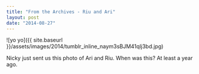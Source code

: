 ```yaml
---
title: "From the Archives - Riu and Ari"
layout: post
date: "2014-08-27"
---
```


![yo yo]({{ site.baseurl }}/assets/images/2014/tumblr_inline_naym3sBJM41qlj3bd.jpg)

Nicky just sent us this photo of Ari and Riu. When was this? At least a year ago.
